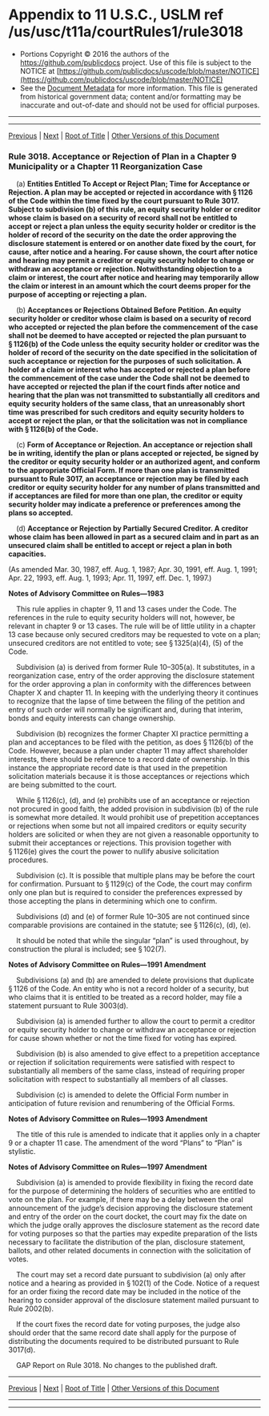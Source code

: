 ---
---

# Appendix to 11 U.S.C., USLM ref /us/usc/t11a/courtRules1/rule3018

* Portions Copyright © 2016 the authors of the https://github.com/publicdocs project.
  Use of this file is subject to the NOTICE at [https://github.com/publicdocs/uscode/blob/master/NOTICE](https://github.com/publicdocs/uscode/blob/master/NOTICE)
* See the [Document Metadata](././../../../..//README.md) for more information.
  This file is generated from historical government data; content and/or formatting may be inaccurate and out-of-date and should not be used for official purposes.

----------
----------

[Previous](./../../../..//us/usc/t11a/courtRules1/m__us_usc_t11a_courtRules1_rule3017.1.md) | [Next](./../../../..//us/usc/t11a/courtRules1/m__us_usc_t11a_courtRules1_rule3019.md) | [Root of Title](./../../../../) | [Other Versions of this Document](https://publicdocs.github.io/go/links?ns=uslm&ref=%2Fus%2Fusc%2Ft11a%2FcourtRules1%2Frule3018)

### Rule 3018. Acceptance or Rejection of Plan in a Chapter 9 Municipality or a Chapter 11 Reorganization Case

    (a) __Entities Entitled To Accept or Reject Plan; Time for Acceptance or Rejection. A plan may be accepted or rejected in accordance with § 1126 of the Code within the time fixed by the court pursuant to Rule 3017. Subject to subdivision (b) of this rule, an equity security holder or creditor whose claim is based on a security of record shall not be entitled to accept or reject a plan unless the equity security holder or creditor is the holder of record of the security on the date the order approving the disclosure statement is entered or on another date fixed by the court, for cause, after notice and a hearing. For cause shown, the court after notice and hearing may permit a creditor or equity security holder to change or withdraw an acceptance or rejection. Notwithstanding objection to a claim or interest, the court after notice and hearing may temporarily allow the claim or interest in an amount which the court deems proper for the purpose of accepting or rejecting a plan.__ 

    (b) __Acceptances or Rejections Obtained Before Petition. An equity security holder or creditor whose claim is based on a security of record who accepted or rejected the plan before the commencement of the case shall not be deemed to have accepted or rejected the plan pursuant to § 1126(b) of the Code unless the equity security holder or creditor was the holder of record of the security on the date specified in the solicitation of such acceptance or rejection for the purposes of such solicitation. A holder of a claim or interest who has accepted or rejected a plan before the commencement of the case under the Code shall not be deemed to have accepted or rejected the plan if the court finds after notice and hearing that the plan was not transmitted to substantially all creditors and equity security holders of the same class, that an unreasonably short time was prescribed for such creditors and equity security holders to accept or reject the plan, or that the solicitation was not in compliance with § 1126(b) of the Code.__ 

    (c) __Form of Acceptance or Rejection. An acceptance or rejection shall be in writing, identify the plan or plans accepted or rejected, be signed by the creditor or equity security holder or an authorized agent, and conform to the appropriate Official Form. If more than one plan is transmitted pursuant to Rule 3017, an acceptance or rejection may be filed by each creditor or equity security holder for any number of plans transmitted and if acceptances are filed for more than one plan, the creditor or equity security holder may indicate a preference or preferences among the plans so accepted.__ 

    (d) __Acceptance or Rejection by Partially Secured Creditor. A creditor whose claim has been allowed in part as a secured claim and in part as an unsecured claim shall be entitled to accept or reject a plan in both capacities.__ 

(As amended Mar. 30, 1987, eff. Aug. 1, 1987; Apr. 30, 1991, eff. Aug. 1, 1991; Apr. 22, 1993, eff. Aug. 1, 1993; Apr. 11, 1997, eff. Dec. 1, 1997.)

 __Notes of Advisory Committee on Rules—1983__ 

    This rule applies in chapter 9, 11 and 13 cases under the Code. The references in the rule to equity security holders will not, however, be relevant in chapter 9 or 13 cases. The rule will be of little utility in a chapter 13 case because only secured creditors may be requested to vote on a plan; unsecured creditors are not entitled to vote; see § 1325(a)(4), (5) of the Code.

    Subdivision (a) is derived from former Rule 10–305(a). It substitutes, in a reorganization case, entry of the order approving the disclosure statement for the order approving a plan in conformity with the differences between Chapter X and chapter 11. In keeping with the underlying theory it continues to recognize that the lapse of time between the filing of the petition and entry of such order will normally be significant and, during that interim, bonds and equity interests can change ownership.

    Subdivision (b) recognizes the former Chapter XI practice permitting a plan and acceptances to be filed with the petition, as does § 1126(b) of the Code. However, because a plan under chapter 11 may affect shareholder interests, there should be reference to a record date of ownership. In this instance the appropriate record date is that used in the prepetition solicitation materials because it is those acceptances or rejections which are being submitted to the court.

    While § 1126(c), (d), and (e) prohibits use of an acceptance or rejection not procured in good faith, the added provision in subdivision (b) of the rule is somewhat more detailed. It would prohibit use of prepetition acceptances or rejections when some but not all impaired creditors or equity security holders are solicited or when they are not given a reasonable opportunity to submit their acceptances or rejections. This provision together with § 1126(e) gives the court the power to nullify abusive solicitation procedures.

    Subdivision (c). It is possible that multiple plans may be before the court for confirmation. Pursuant to § 1129(c) of the Code, the court may confirm only one plan but is required to consider the preferences expressed by those accepting the plans in determining which one to confirm.

    Subdivisions (d) and (e) of former Rule 10–305 are not continued since comparable provisions are contained in the statute; see § 1126(c), (d), (e).

    It should be noted that while the singular “plan” is used throughout, by construction the plural is included; see § 102(7).

 __Notes of Advisory Committee on Rules—1991 Amendment__ 

    Subdivisions (a) and (b) are amended to delete provisions that duplicate § 1126 of the Code. An entity who is not a record holder of a security, but who claims that it is entitled to be treated as a record holder, may file a statement pursuant to Rule 3003(d).

    Subdivision (a) is amended further to allow the court to permit a creditor or equity security holder to change or withdraw an acceptance or rejection for cause shown whether or not the time fixed for voting has expired.

    Subdivision (b) is also amended to give effect to a prepetition acceptance or rejection if solicitation requirements were satisfied with respect to substantially all members of the same class, instead of requiring proper solicitation with respect to substantially all members of all classes.

    Subdivision (c) is amended to delete the Official Form number in anticipation of future revision and renumbering of the Official Forms.

 __Notes of Advisory Committee on Rules—1993 Amendment__ 

    The title of this rule is amended to indicate that it applies only in a chapter 9 or a chapter 11 case. The amendment of the word “Plans” to “Plan” is stylistic.

 __Notes of Advisory Committee on Rules—1997 Amendment__ 

    Subdivision (a) is amended to provide flexibility in fixing the record date for the purpose of determining the holders of securities who are entitled to vote on the plan. For example, if there may be a delay between the oral announcement of the judge’s decision approving the disclosure statement and entry of the order on the court docket, the court may fix the date on which the judge orally approves the disclosure statement as the record date for voting purposes so that the parties may expedite preparation of the lists necessary to facilitate the distribution of the plan, disclosure statement, ballots, and other related documents in connection with the solicitation of votes.

    The court may set a record date pursuant to subdivision (a) only after notice and a hearing as provided in § 102(1) of the Code. Notice of a request for an order fixing the record date may be included in the notice of the hearing to consider approval of the disclosure statement mailed pursuant to Rule 2002(b).

    If the court fixes the record date for voting purposes, the judge also should order that the same record date shall apply for the purpose of distributing the documents required to be distributed pursuant to Rule 3017(d).

    GAP Report on Rule 3018. No changes to the published draft.

----------

[Previous](./../../../..//us/usc/t11a/courtRules1/m__us_usc_t11a_courtRules1_rule3017.1.md) | [Next](./../../../..//us/usc/t11a/courtRules1/m__us_usc_t11a_courtRules1_rule3019.md) | [Root of Title](./../../../../) | [Other Versions of this Document](https://publicdocs.github.io/go/links?ns=uslm&ref=%2Fus%2Fusc%2Ft11a%2FcourtRules1%2Frule3018)

----------
----------



